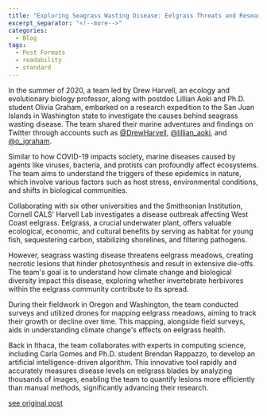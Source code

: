```yaml
---
title: "Exploring Seagrass Wasting Disease: Eelgrass Threats and Research Insights"
excerpt_separator: "<!--more-->"
categories:
  - Blog
tags:
  - Post Formats
  - readability
  - standard
---
```

In the summer of 2020, a team led by Drew Harvell, an ecology and evolutionary biology professor, along with postdoc Lillian Aoki and Ph.D. student Olivia Graham, embarked on a research expedition to the San Juan Islands in Washington state to investigate the causes behind seagrass wasting disease. The team shared their marine adventures and findings on Twitter through accounts such as [@DrewHarvell](https://twitter.com/drewharvell?lang=en), [@lillian_aoki](https://twitter.com/lillian_aoki?lang=en), and [@o_jgraham](https://twitter.com/o_jgraham?lang=en).

Similar to how COVID-19 impacts society, marine diseases caused by agents like viruses, bacteria, and protists can profoundly affect ecosystems. The team aims to understand the triggers of these epidemics in nature, which involve various factors such as host stress, environmental conditions, and shifts in biological communities.

Collaborating with six other universities and the Smithsonian Institution, Cornell CALS' Harvell Lab investigates a disease outbreak affecting West Coast eelgrass. Eelgrass, a crucial underwater plant, offers valuable ecological, economic, and cultural benefits by serving as habitat for young fish, sequestering carbon, stabilizing shorelines, and filtering pathogens.

However, seagrass wasting disease threatens eelgrass meadows, creating necrotic lesions that hinder photosynthesis and result in extensive die-offs. The team's goal is to understand how climate change and biological diversity impact this disease, exploring whether invertebrate herbivores within the eelgrass community contribute to its spread.

During their fieldwork in Oregon and Washington, the team conducted surveys and utilized drones for mapping eelgrass meadows, aiming to track their growth or decline over time. This mapping, alongside field surveys, aids in understanding climate change's effects on eelgrass health.

Back in Ithaca, the team collaborates with experts in computing science, including Carla Gomes and Ph.D. student Brendan Rappazzo, to develop an artificial intelligence-driven algorithm. This innovative tool rapidly and accurately measures disease levels on eelgrass blades by analyzing thousands of images, enabling the team to quantify lesions more efficiently than manual methods, significantly advancing their research.

[see original post](https://cals.cornell.edu/news/hunting-eelgrass-disease-san-juan-islands)
